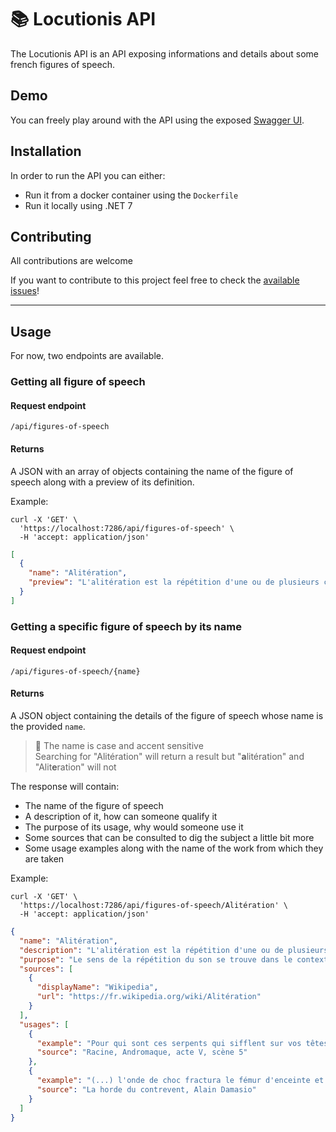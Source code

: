 # 📚 Locutionis API

The Locutionis API is an API exposing informations and details about some
french figures of speech.

## Demo

You can freely play around with the API using the exposed [Swagger UI](https://locutionisapi-production.up.railway.app/swagger/index.html).

## Installation

In order to run the API you can either:

- Run it from a docker container using the `Dockerfile`
- Run it locally using .NET 7

## Contributing

All contributions are welcome

If you want to contribute to this project feel free to check the [available issues](https://github.com/pBouillon/Locutionis.Api/issues)!

---

## Usage

For now, two endpoints are available.

### Getting all figure of speech

#### Request endpoint

```url
/api/figures-of-speech
```

#### Returns

A JSON with an array of objects containing the name of the figure of speech along with a preview of its definition.

Example:

```curl
curl -X 'GET' \
  'https://localhost:7286/api/figures-of-speech' \
  -H 'accept: application/json'
```

```json
[
  {
    "name": "Alitération",
    "preview": "L'alitération est la répétition d'une ou de plusieurs consonnes ou plus généralement d'un même son c..."
  }
]
```

### Getting a specific figure of speech by its name

#### Request endpoint

```url
/api/figures-of-speech/{name}
```

#### Returns

A JSON object containing the details of the figure of speech whose name is the provided `name`.

> 🛑 The name is case and accent sensitive  
> Searching for "Alitération" will return a result but "**a**litération" and "Alit**e**ration" will not

The response will contain:

- The name of the figure of speech
- A description of it, how can someone qualify it
- The purpose of its usage, why would someone use it
- Some sources that can be consulted to dig the subject a little bit more
- Some usage examples along with the name of the work from which they are taken

Example:

```curl
curl -X 'GET' \
  'https://localhost:7286/api/figures-of-speech/Alitération' \
  -H 'accept: application/json'
```

```json
{
  "name": "Alitération",
  "description": "L'alitération est la répétition d'une ou de plusieurs consonnes ou plus généralement d'un même son consonne.",
  "purpose": "Le sens de la répétition du son se trouve dans le contexte dans lequel il est utilisé. Par exemple, pour décrire un éboulement, un son [r] répété rappellera les roulements des rochers qui tombent.",
  "sources": [
    {
      "displayName": "Wikipedia",
      "url": "https://fr.wikipedia.org/wiki/Alitération"
    }
  ],
  "usages": [
    {
      "example": "Pour qui sont ces serpents qui sifflent sur vos têtes ?",
      "source": "Racine, Andromaque, acte V, scène 5"
    },
    {
      "example": "(...) l'onde de choc fractura le fémur d'enceinte et le vent sabla cru le village à travers les jointures béantes du granit. Sous mon casque, le son atroce du roc poncé perce, mes dents vibrent - je plie contre Pietro, des aiguilles de quartz crissent sur son masque de contre.",
      "source": "La horde du contrevent, Alain Damasio"
    }
  ]
}
```

